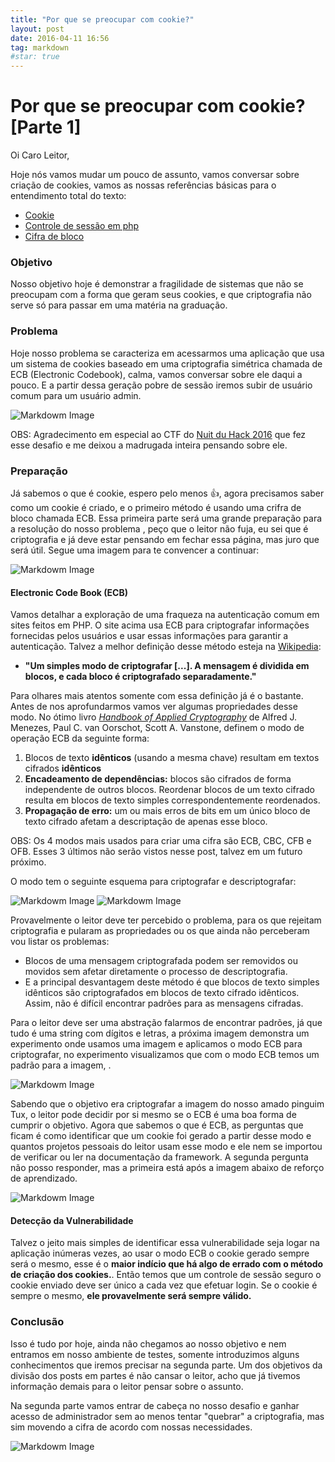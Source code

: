 ```yaml
---
title: "Por que se preocupar com cookie?"
layout: post
date: 2016-04-11 16:56
tag: markdown
#star: true
---
```


# Por que se preocupar com cookie? [Parte 1]


Oi Caro Leitor,

Hoje nós vamos mudar um pouco de assunto, vamos conversar sobre criação de cookies, vamos as nossas referências básicas para o entendimento total do texto:

* [Cookie](https://pt.wikipedia.org/wiki/Cookie_HTTP)	
* [Controle de sessão em php](http://pt.slideshare.net/dmartins/aula-11-controle-de-sesso-em-php-programao-web)
* [Cifra de bloco](https://en.wikipedia.org/wiki/Block_cipher)

### Objetivo

Nosso objetivo hoje é demonstrar a fragilidade de sistemas que não se preocupam com a forma que geram seus cookies, e que criptografia não serve só para passar em uma matéria na graduação.

### Problema

Hoje nosso problema se caracteriza em acessarmos uma aplicação que usa um sistema de cookies baseado em uma criptografia simétrica chamada de ECB (Electronic Codebook), calma, vamos conversar sobre ele daqui a pouco. E a partir dessa geração pobre de sessão iremos subir de usuário comum para um usuário admin.

![Markdowm Image](https://raw.githubusercontent.com/leonaugusto16/leonaugusto16.github.io/editor/src/images/toil33t-ecb.png)

OBS: Agradecimento em especial ao CTF do [Nuit du Hack 2016](https://www.nuitduhack.com/en/) que fez esse desafio e me deixou a madrugada inteira pensando sobre ele.

### Preparação

Já sabemos o que é cookie, espero pelo menos :+1:, agora precisamos saber como um cookie é criado, e o primeiro método é usando uma crifra de bloco chamada ECB. Essa primeira parte será uma grande preparação para a resolução do nosso problema , peço que o leitor não fuja, eu sei que é criptografia e já deve estar pensando em fechar essa página, mas juro que será útil. Segue uma imagem para te convencer a continuar:

![Markdowm Image](http://www.akati.com/warlock/wp-content/uploads/2015/09/a2326755d3df04de6848a3b460348851cb6ff4223308c6e28b1033937359d9fb.jpg)


#### Electronic Code Book (ECB)


Vamos detalhar a exploração de uma fraqueza na autenticação comum em sites feitos em PHP. O site acima usa ECB para criptografar informações fornecidas pelos usuários e usar essas informações para garantir a autenticação. Talvez a melhor definição desse método esteja na [Wikipedia](https://en.wikipedia.org/wiki/Block_cipher_mode_of_operation#ECB):

* **"Um simples modo de criptografar [...]. A mensagem é dividida em blocos, e cada bloco é criptografado separadamente."**

Para olhares mais atentos somente com essa definição já é o bastante. Antes de nos aprofundarmos vamos ver algumas propriedades desse modo. No ótimo livro *[Handbook of Applied Cryptography](http://cacr.uwaterloo.ca/hac/)* de Alfred J. Menezes, Paul C. van Oorschot, Scott A. Vanstone, definem o modo de operação ECB da seguinte forma:

1.	Blocos de texto **idênticos** (usando a mesma chave) resultam em textos cifrados **idênticos**	
2.	**Encadeamento de dependências:** blocos são cifrados de forma independente de outros blocos. Reordenar blocos de um texto cifrado resulta em blocos de texto simples correspondentemente reordenados.
3.	**Propagação de erro:** um ou mais erros de bits em um único bloco de texto cifrado afetam a descriptação de apenas esse bloco.

OBS: Os 4 modos mais usados para criar uma cifra são ECB, CBC, CFB e OFB. Esses 3 últimos não serão vistos nesse post, talvez em um futuro próximo.

O modo tem o seguinte esquema para criptografar e descriptografar:

![Markdowm Image](https://upload.wikimedia.org/wikipedia/commons/d/d6/ECB_encryption.svg)
![Markdowm Image](https://upload.wikimedia.org/wikipedia/commons/e/e6/ECB_decryption.svg)

Provavelmente o leitor deve ter percebido o problema, para os que rejeitam criptografia e pularam as propriedades ou os que ainda não perceberam vou listar os problemas:

* Blocos de uma mensagem criptografada podem ser removidos ou movidos sem afetar diretamente o processo de descriptografia.
* E a principal desvantagem deste método é que blocos de texto simples idênticos são criptografados em blocos de texto cifrado idênticos. Assim, não é difícil encontrar padrões para as mensagens cifradas.

Para o leitor deve ser uma abstração falarmos de encontrar padrões, já que tudo é uma string com dígitos e letras, a próxima imagem demonstra um experimento onde usamos uma imagem e aplicamos o modo ECB para criptografar, no experimento visualizamos que com o modo ECB temos um padrão para a imagem, . 

![Markdowm Image](http://i.stack.imgur.com/bXAUL.png)

Sabendo que o objetivo era criptografar a imagem do nosso amado pinguim Tux, o leitor pode decidir por si mesmo se o ECB é uma boa forma de cumprir o objetivo. Agora que sabemos o que é ECB, as perguntas que ficam é como identificar que um cookie foi gerado a partir desse modo e quantos projetos pessoais do leitor usam esse modo e ele nem se importou de verificar ou ler na documentação da framework. A segunda pergunta não posso responder, mas a primeira está após a imagem abaixo de reforço de aprendizado.


![Markdowm Image](http://quantum.abstractj.org/talks/2013/rubyconf/krypt/img/penguin.png)



#### Detecção da Vulnerabilidade

Talvez o jeito mais simples de identificar essa vulnerabilidade seja logar na aplicação inúmeras vezes, ao usar o modo ECB o cookie gerado sempre será o mesmo, esse é o **maior indício que há algo de errado com o método de criação dos cookies.**. Então temos que um controle de sessão seguro o cookie enviado deve ser único a cada vez que efetuar login. Se o cookie é sempre o mesmo, **ele provavelmente será sempre válido.**


### Conclusão

Isso é tudo por hoje, ainda não chegamos ao nosso objetivo e nem entramos em nosso ambiente de testes, somente introduzimos alguns conhecimentos que iremos precisar na segunda parte. Um dos objetivos da divisão dos posts em partes é não cansar o leitor, acho que já tivemos informação demais para o leitor pensar sobre o assunto.

Na segunda parte vamos entrar de cabeça no nosso desafio e ganhar acesso de administrador sem ao menos tentar "quebrar" a criptografia, mas sim movendo a cifra de acordo com nossas necessidades. 


![Markdowm Image](https://image.spreadshirtmedia.com/image-server/v1/compositions/111575286/views/1,width=235,height=235,appearanceId=2,backgroundColor=f9f9f9,version=1457074264/ECB-Penguin-T-Shirts.jpg)

